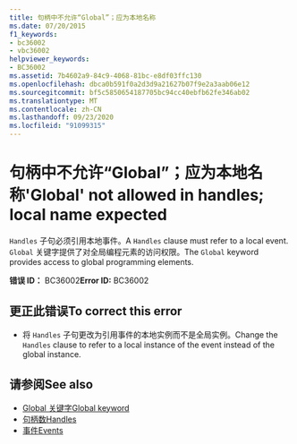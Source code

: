 ```yaml
---
title: 句柄中不允许“Global”；应为本地名称
ms.date: 07/20/2015
f1_keywords:
- bc36002
- vbc36002
helpviewer_keywords:
- BC36002
ms.assetid: 7b4602a9-84c9-4068-81bc-e8df03ffc130
ms.openlocfilehash: dbca0b591f0a2d3d9a21627b07f9e2a3aab06e12
ms.sourcegitcommit: bf5c5850654187705bc94cc40ebfb62fe346ab02
ms.translationtype: MT
ms.contentlocale: zh-CN
ms.lasthandoff: 09/23/2020
ms.locfileid: "91099315"
---
```

# <a name="global-not-allowed-in-handles-local-name-expected"></a><span data-ttu-id="4c2b7-102">句柄中不允许“Global”；应为本地名称</span><span class="sxs-lookup"><span data-stu-id="4c2b7-102">'Global' not allowed in handles; local name expected</span></span>

<span data-ttu-id="4c2b7-103">`Handles` 子句必须引用本地事件。</span><span class="sxs-lookup"><span data-stu-id="4c2b7-103">A `Handles` clause must refer to a local event.</span></span> <span data-ttu-id="4c2b7-104">`Global` 关键字提供了对全局编程元素的访问权限。</span><span class="sxs-lookup"><span data-stu-id="4c2b7-104">The `Global` keyword provides access to global programming elements.</span></span>  
  
 <span data-ttu-id="4c2b7-105">**错误 ID：** BC36002</span><span class="sxs-lookup"><span data-stu-id="4c2b7-105">**Error ID:** BC36002</span></span>  
  
## <a name="to-correct-this-error"></a><span data-ttu-id="4c2b7-106">更正此错误</span><span class="sxs-lookup"><span data-stu-id="4c2b7-106">To correct this error</span></span>  
  
- <span data-ttu-id="4c2b7-107">将 `Handles` 子句更改为引用事件的本地实例而不是全局实例。</span><span class="sxs-lookup"><span data-stu-id="4c2b7-107">Change the `Handles` clause to refer to a local instance of the event instead of the global instance.</span></span>  
  
## <a name="see-also"></a><span data-ttu-id="4c2b7-108">请参阅</span><span class="sxs-lookup"><span data-stu-id="4c2b7-108">See also</span></span>

- [<span data-ttu-id="4c2b7-109">Global 关键字</span><span class="sxs-lookup"><span data-stu-id="4c2b7-109">Global keyword</span></span>](../programming-guide/program-structure/namespaces.md#global-keyword-in-fully-qualified-names)
- [<span data-ttu-id="4c2b7-110">句柄数</span><span class="sxs-lookup"><span data-stu-id="4c2b7-110">Handles</span></span>](../language-reference/statements/handles-clause.md)
- [<span data-ttu-id="4c2b7-111">事件</span><span class="sxs-lookup"><span data-stu-id="4c2b7-111">Events</span></span>](../programming-guide/language-features/events/index.md)
